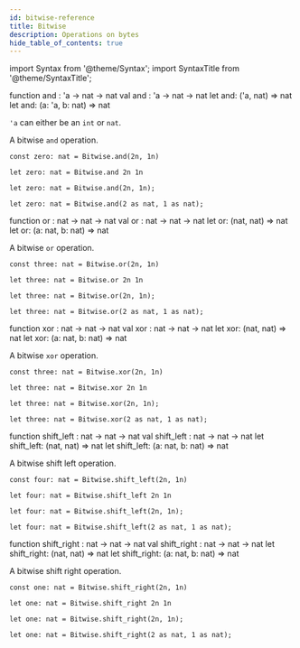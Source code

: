 ```yaml
---
id: bitwise-reference
title: Bitwise
description: Operations on bytes
hide_table_of_contents: true
---
```


import Syntax from '@theme/Syntax';
import SyntaxTitle from '@theme/SyntaxTitle';

<SyntaxTitle syntax="pascaligo">
function and : 'a -> nat -> nat
</SyntaxTitle>
<SyntaxTitle syntax="cameligo">
val and : 'a -> nat -> nat
</SyntaxTitle>
<SyntaxTitle syntax="reasonligo">
let and: ('a, nat) => nat
</SyntaxTitle>
<SyntaxTitle syntax="jsligo">
let and: (a: &apos;a, b: nat) => nat
</SyntaxTitle>

`'a` can either be an `int` or `nat`.

A bitwise `and` operation.

<Syntax syntax="pascaligo">

```pascaligo
const zero: nat = Bitwise.and(2n, 1n)
```

</Syntax>
<Syntax syntax="cameligo">

```cameligo
let zero: nat = Bitwise.and 2n 1n
```

</Syntax>
<Syntax syntax="reasonligo">

```reasonligo
let zero: nat = Bitwise.and(2n, 1n);
```

</Syntax>
<Syntax syntax="jsligo">

```jsligo
let zero: nat = Bitwise.and(2 as nat, 1 as nat);
```

</Syntax>


<SyntaxTitle syntax="pascaligo">
function or : nat -> nat -> nat
</SyntaxTitle>
<SyntaxTitle syntax="cameligo">
val or :  nat -> nat -> nat
</SyntaxTitle>
<SyntaxTitle syntax="reasonligo">
let or: (nat, nat) => nat
</SyntaxTitle>
<SyntaxTitle syntax="jsligo">
let or: (a: nat, b: nat) => nat
</SyntaxTitle>

A bitwise `or` operation.

<Syntax syntax="pascaligo">

```pascaligo
const three: nat = Bitwise.or(2n, 1n)
```

</Syntax>
<Syntax syntax="cameligo">

```cameligo
let three: nat = Bitwise.or 2n 1n
```

</Syntax>
<Syntax syntax="reasonligo">

```reasonligo
let three: nat = Bitwise.or(2n, 1n);
```

</Syntax>
<Syntax syntax="jsligo">

```jsligo
let three: nat = Bitwise.or(2 as nat, 1 as nat);
```

</Syntax>

<SyntaxTitle syntax="pascaligo">
function xor : nat -> nat -> nat
</SyntaxTitle>
<SyntaxTitle syntax="cameligo">
val xor :  nat -> nat -> nat
</SyntaxTitle>
<SyntaxTitle syntax="reasonligo">
let xor: (nat, nat) => nat
</SyntaxTitle>
<SyntaxTitle syntax="jsligo">
let xor: (a: nat, b: nat) => nat
</SyntaxTitle>

A bitwise `xor` operation.

<Syntax syntax="pascaligo">

```pascaligo
const three: nat = Bitwise.xor(2n, 1n)
```

</Syntax>
<Syntax syntax="cameligo">

```cameligo
let three: nat = Bitwise.xor 2n 1n
```

</Syntax>
<Syntax syntax="reasonligo">

```reasonligo
let three: nat = Bitwise.xor(2n, 1n);
```

</Syntax>
<Syntax syntax="jsligo">

```jsligo group=other
let three: nat = Bitwise.xor(2 as nat, 1 as nat);
```

</Syntax>

<SyntaxTitle syntax="pascaligo">
function shift_left : nat -> nat -> nat
</SyntaxTitle>
<SyntaxTitle syntax="cameligo">
val shift_left :  nat -> nat -> nat
</SyntaxTitle>
<SyntaxTitle syntax="reasonligo">
let shift_left: (nat, nat) => nat
</SyntaxTitle>
<SyntaxTitle syntax="jsligo">
let shift_left: (a: nat, b: nat) => nat
</SyntaxTitle>

A bitwise shift left operation.

<Syntax syntax="pascaligo">

```pascaligo
const four: nat = Bitwise.shift_left(2n, 1n)
```

</Syntax>
<Syntax syntax="cameligo">

```cameligo
let four: nat = Bitwise.shift_left 2n 1n
```

</Syntax>
<Syntax syntax="reasonligo">

```reasonligo
let four: nat = Bitwise.shift_left(2n, 1n);
```

</Syntax>
<Syntax syntax="jsligo">

```jsligo
let four: nat = Bitwise.shift_left(2 as nat, 1 as nat);
```

</Syntax>

<SyntaxTitle syntax="pascaligo">
function shift_right : nat -> nat -> nat
</SyntaxTitle>
<SyntaxTitle syntax="cameligo">
val shift_right :  nat -> nat -> nat
</SyntaxTitle>
<SyntaxTitle syntax="reasonligo">
let shift_right: (nat, nat) => nat
</SyntaxTitle>
<SyntaxTitle syntax="jsligo">
let shift_right: (a: nat, b: nat) => nat
</SyntaxTitle>

A bitwise shift right operation.

<Syntax syntax="pascaligo">

```pascaligo
const one: nat = Bitwise.shift_right(2n, 1n)
```

</Syntax>
<Syntax syntax="cameligo">

```cameligo
let one: nat = Bitwise.shift_right 2n 1n
```

</Syntax>
<Syntax syntax="reasonligo">

```reasonligo
let one: nat = Bitwise.shift_right(2n, 1n);
```

</Syntax>
<Syntax syntax="jsligo">

```jsligo
let one: nat = Bitwise.shift_right(2 as nat, 1 as nat);
```

</Syntax>